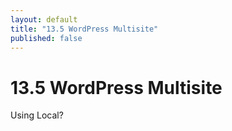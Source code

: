 ```yaml
---
layout: default
title: "13.5 WordPress Multisite"
published: false
---
```


# 13.5 WordPress Multisite

Using Local?